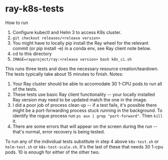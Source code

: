 # ray-k8s-tests

How to run
1. Configure kubectl and Helm 3 to access K8s cluster.
2. `git checkout releases/<release version>`
3. You might have to locally pip install the Ray wheel for the relevant commit (or pip install -e) in a conda env, see Ray client note below.
4. cd to this directory
3. `IMAGE=rayproject/ray:<release version> bash k8s_ci.sh`

This runs three tests and does the necessary resource creation/teardown. The tests typically take about 15 minutes to finish.
Notes:
1. Your Ray cluster should be able to accomodate 30 1-CPU pods to run all of the tests.
2. These tests use basic Ray client functionality -- your locally installed Ray version may need to be updated match the one in the image.
3. I did a poor job of process clean up -- if a test fails, it's possible there might be a port-forwarding process stuck running in the background. To identify the rogue process run `ps aux | grep "port-forward"`. Then `kill` it.
4. There are some errors that will appear on the screen during the run -- that's normal, error recovery is being tested.

To run any of the individual tests substitute in step 4 above `k8s-test.sh` or `helm-test.sh` or `k8s-test-scale.sh`.
It's the last of these that needs 30 1-cpu pods. 10 is enough for either of the other two.
